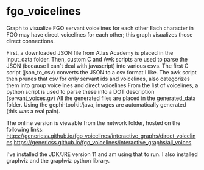 # fgo_voicelines
Graph to visualize FGO servant voicelines for each other
Each character in FGO may have direct voicelines for each other; this graph visualizes those direct connections. 

First, a downloaded JSON file from Atlas Academy is placed in the input_data folder.
Then, custom C and Awk scripts are used to parse the JSON (because I can't deal with javascript) into various csvs. 
The first C script (json_to_csv) converts the JSON to a csv format I like.
The awk script then prunes that csv for only servant ids and voicelines, also categorizes them into group voicelines and direct voicelines
From the list of voicelines, a python script is used to parse these into a DOT description (servant_voices.gv)
All the generated files are placed in the generated_data folder. 
Using the gephi-toolkit/java, images are automatically generated (this was a real pain). 

The online version is viewable from the network folder, hosted on the following links:
	https://genericss.github.io/fgo_voicelines/interactive_graphs/direct_voicelines
	https://genericss.github.io/fgo_voicelines/interactive_graphs/all_voices

I've installed the JDK/JRE version 11 and am using that to run. I also installed graphviz and the graphviz python library. 
